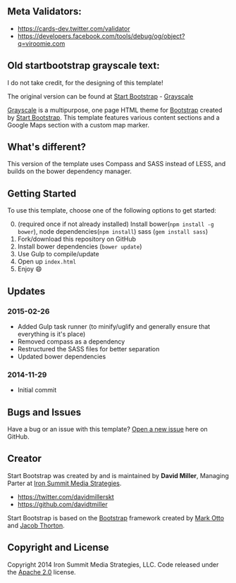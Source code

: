 ## Meta Validators:
* https://cards-dev.twitter.com/validator
* https://developers.facebook.com/tools/debug/og/object?q=viroomie.com


## Old startbootstrap grayscale text:
I do not take credit, for the designing of this template!

The original version can be found at [Start Bootstrap](http://startbootstrap.com/) - [Grayscale](http://startbootstrap.com/template-overviews/grayscale/)

[Grayscale](http://startbootstrap.com/template-overviews/grayscale/) is a multipurpose, one page HTML theme for [Bootstrap](http://getbootstrap.com/) created by [Start Bootstrap](http://startbootstrap.com/). This template features various content sections and a Google Maps section with a custom map marker.

## What's different?

This version of the template uses Compass and SASS instead of LESS, and builds on the bower dependency manager.

## Getting Started

To use this template, choose one of the following options to get started:

0. (required once if not already installed) Install bower(`npm install -g bower`), node dependencies(`npm install`) sass (`gem install sass`)
1. Fork/download this repository on GitHub
2. Install bower dependencies (`bower update`)
3. Use Gulp to compile/update
4. Open up <code>index.html</code>
5. Enjoy :smile:

## Updates
### 2015-02-26
* Added Gulp task runner (to minify/uglify and generally ensure that everything is it's place)
* Removed compass as a dependency
* Restructured the SASS files for better separation
* Updated bower dependencies

### 2014-11-29
* Initial commit

## Bugs and Issues

Have a bug or an issue with this template? [Open a new issue](https://github.com/blackfyre/grayscale-sass/issues) here on GitHub.

## Creator

Start Bootstrap was created by and is maintained by **David Miller**, Managing Parter at [Iron Summit Media Strategies](http://www.ironsummitmedia.com/).

* https://twitter.com/davidmillerskt
* https://github.com/davidtmiller

Start Bootstrap is based on the [Bootstrap](http://getbootstrap.com/) framework created by [Mark Otto](https://twitter.com/mdo) and [Jacob Thorton](https://twitter.com/fat).

## Copyright and License

Copyright 2014 Iron Summit Media Strategies, LLC. Code released under the [Apache 2.0](https://github.com/IronSummitMedia/startbootstrap-grayscale/blob/gh-pages/LICENSE) license.
